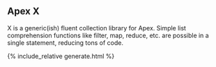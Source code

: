 ## Apex X

X is a generic(ish) fluent collection library for Apex. Simple list comprehension functions like filter, map, reduce, etc. are possible in a single statement, reducing tons of code.

{% include_relative generate.html %}
